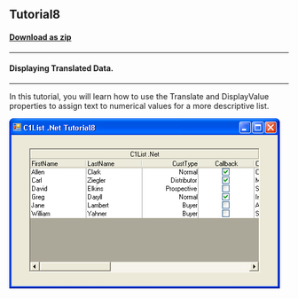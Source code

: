 ## Tutorial8
#### [Download as zip](https://grapecity.github.io/DownGit/#/home?url=https://github.com/GrapeCity/ComponentOne-WinForms-Samples/tree/master/NetFramework\List\VB\Tutorials\Tutorial8)
____
#### Displaying Translated Data.
____
In this tutorial, you will learn how to use the Translate and DisplayValue properties to assign text to numerical values for a more descriptive list.

![screenshot](screenshot.PNG)
